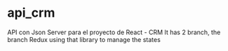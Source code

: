 # api_crm
API con Json Server para el proyecto de React - CRM 
It has 2 branch, the branch Redux using that library to manage the states
